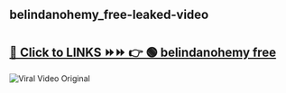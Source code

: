 
 ## belindanohemy_free-leaked-video 

# <h2><a href="https://clipsfans.com/belindanohemy_free&ref=git">🔗 Click to LINKS ⏩⏩ 👉 🟢 belindanohemy free </a></h2>

<a href="https://clipsfans.com/belindanohemy_free&ref=git" rel="nofollow" data-target="animated-image.originalLink"><img src="https://i.ibb.co.com/xMMVF88/686577567.gif" alt="Viral Video Original" style="max-width: 100%; display: inline-block;" data-target="animated-image.originalImage"></a>
